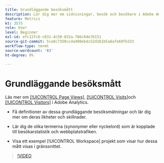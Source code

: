 ```yaml
---
title: Grundläggande besöksmått
description: Lär dig mer om sidvisningar, besök och besökare i Adobe Analytics. Få insikt i grundläggande besökarstatistik som hjälper er att förstå er webbtrafik.
feature: Metrics
kt: 3575
role: User
level: Beginner
exl-id: efc12fc6-c031-4c50-832a-786c84e76151
source-git-commit: 5ca8c7350ccda400ebdc52d161b5a6afe69fb333
workflow-type: tm+mt
source-wordcount: '83'
ht-degree: 0%

---
```


# Grundläggande besöksmått

Läs mer om [[!UICONTROL Page Views]](https://experienceleague.adobe.com/docs/analytics/components/metrics/page-views.html?lang=en), [[!UICONTROL Visits]](https://experienceleague.adobe.com/docs/analytics/components/metrics/visits.html?lang=en)och [[!UICONTROL Visitors]](https://experienceleague.adobe.com/docs/analytics/components/metrics/unique-visitors.html?lang=en) i Adobe Analytics.

* Få definitioner av dessa grundläggande besöksmätningar och lär dig mer om deras likheter och skillnader.

* Lär dig de olika termerna (synonymer eller nyckelord) som är kopplade till besökarstatistik och webbplatstrafiken.

* Visa ett exempel [!UICONTROL Workspace] projekt som visar hur dessa mått visas i gränssnittet.

>[!VIDEO](https://video.tv.adobe.com/v/28774/?quality=12&learn=on)
